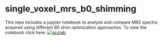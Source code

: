 # single_voxel_mrs_b0_shimming
This repo includes a jupyter notebook to analyze and compare MRS spectra acquired using different B0 shim optimization approaches. 
To view the notebook click here: 
[![gcolab](https://colab.research.google.com/assets/colab-badge.svg)](https://github.com/neuropoly/single_voxel_mrs_b0_shimming/blob/main/SVS_processing.ipynb)

